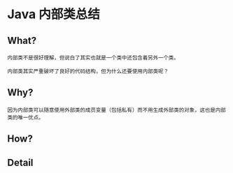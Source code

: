 # Java 内部类总结

## What?

    内部类不是很好理解，但说白了其实也就是一个类中还包含着另外一个类。

    内部类其实严重破坏了良好的代码结构，但为什么还要使用内部类呢？


## Why?

    因为内部类可以随意使用外部类的成员变量（包括私有）而不用生成外部类的对象，这也是内部类的唯一优点。

## How?

## Detail